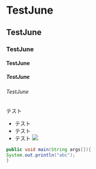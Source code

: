 # TestJune
## TestJune
### TestJune
#### TestJune
##### TestJune
###### TestJune
テスト
* テスト
* テスト
* テスト
![](http://www.kotsu.city.osaka.lg.jp/library/img/common/logo2.png)

```java
public void main(String args[]){
System.out.println("abc");
}
```
